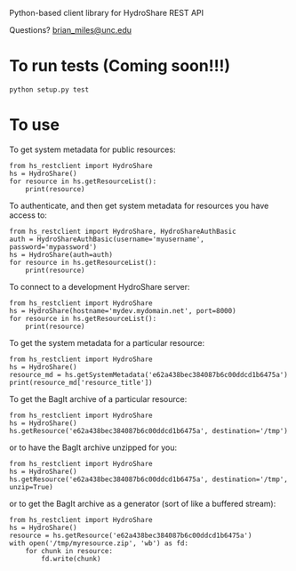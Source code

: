 Python-based client library for HydroShare REST API

Questions? brian_miles@unc.edu

# To run tests (Coming soon!!!)
    python setup.py test

# To use

To get system metadata for public resources:

    from hs_restclient import HydroShare
    hs = HydroShare()
    for resource in hs.getResourceList():
        print(resource)

To authenticate, and then get system metadata for resources you have access to:

    from hs_restclient import HydroShare, HydroShareAuthBasic
    auth = HydroShareAuthBasic(username='myusername', password='mypassword')
    hs = HydroShare(auth=auth)
    for resource in hs.getResourceList():
        print(resource)

To connect to a development HydroShare server:

    from hs_restclient import HydroShare
    hs = HydroShare(hostname='mydev.mydomain.net', port=8000)
    for resource in hs.getResourceList():
        print(resource)

To get the system metadata for a particular resource:

    from hs_restclient import HydroShare
    hs = HydroShare()
    resource_md = hs.getSystemMetadata('e62a438bec384087b6c00ddcd1b6475a')
    print(resource_md['resource_title'])
    
To get the BagIt archive of a particular resource:

    from hs_restclient import HydroShare
    hs = HydroShare()
    hs.getResource('e62a438bec384087b6c00ddcd1b6475a', destination='/tmp')
    
or to have the BagIt archive unzipped for you:

    from hs_restclient import HydroShare
    hs = HydroShare()
    hs.getResource('e62a438bec384087b6c00ddcd1b6475a', destination='/tmp', unzip=True)

or to get the BagIt archive as a generator (sort of like a buffered stream):

    from hs_restclient import HydroShare
    hs = HydroShare()
    resource = hs.getResource('e62a438bec384087b6c00ddcd1b6475a')
    with open('/tmp/myresource.zip', 'wb') as fd:
        for chunk in resource:
            fd.write(chunk)
